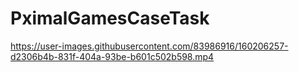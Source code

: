 # PximalGamesCaseTask

https://user-images.githubusercontent.com/83986916/160206257-d2306b4b-831f-404a-93be-b601c502b598.mp4

